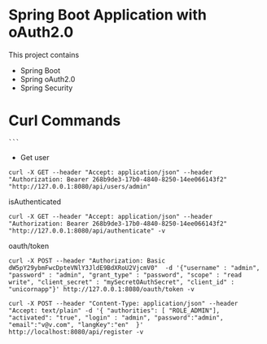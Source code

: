 # Spring Boot Application with oAuth2.0

This project contains

- Spring Boot 
- Spring  oAuth2.0
- Spring Security



# Curl Commands

   
    ```
   - Get user
   
   ```
   curl -X GET --header "Accept: application/json" --header "Authorization: Bearer 268b9de3-17b0-4840-8250-14ee066143f2" "http://127.0.0.1:8080/api/users/admin"
   ```
   isAuthenticated
   
   ```
   curl -X GET --header "Accept: application/json" --header "Authorization: Bearer 268b9de3-17b0-4840-8250-14ee066143f2" "http://127.0.0.1:8080/api/authenticate" -v
   ```
   
   oauth/token
   
   ```
   curl -X POST --header "Authorization: Basic dW5pY29ybmFwcDpteVNlY3JldE9BdXRoU2VjcmV0"  -d '{"username" : "admin", "password" : "admin", "grant_type" : "password", "scope" : "read write", "client_secret" : "mySecretOAuthSecret", "client_id" : "unicornapp"}' http://127.0.0.1:8080/oauth/token -v
   ```
   
   ```
   curl -X POST --header "Content-Type: application/json" --header "Accept: text/plain" -d '{ "authorities": [ "ROLE_ADMIN"], "activated": "true", "login" : "admin", "password":"admin", "email":"v@v.com", "langKey":"en"  }' http://localhost:8080/api/register -v
   ```
   

